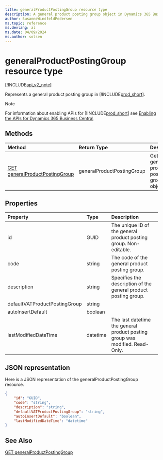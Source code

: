 ```yaml
---
title: generalProductPostingGroup resource type
description: A general product posting group object in Dynamics 365 Business Central.
author: SusanneWindfeldPedersen
ms.topic: reference
ms.devlang: al
ms.date: 04/09/2024
ms.author: solsen
---
```


# generalProductPostingGroup resource type

[!INCLUDE[api_v2_note](../../../includes/api_v2_note.md)]

<!-- START>DO_NOT_EDIT -->
<!-- IMPORTANT:Do not edit any of the content between here and the END>DO_NOT_EDIT. -->
Represents a general product posting group in [!INCLUDE[prod_short](../../../includes/prod_short.md)].

> [!NOTE]
> For information about enabling APIs for [!INCLUDE[prod_short](../../../includes/prod_short.md)] see [Enabling the APIs for Dynamics 365 Business Central](../enabling-apis-for-dynamics-nav.md).

## Methods

| Method | Return Type|Description |
|:--------------------|:-----------|:-------------------------|
|[GET generalProductPostingGroup](../api/dynamics_generalproductpostinggroup_get.md)|generalProductPostingGroup|Gets a general product posting group object.|



## Properties

| Property           | Type   |Description     |
|:-------------------|:-------|:---------------|
|id|GUID|The unique ID of the general product posting group. Non-editable.|
|code|string|The code of the general product posting group.|
|description|string|Specifies the description of the general product posting group.|
|defaultVATProductPostingGroup|string||
|autoInsertDefault|boolean||
|lastModifiedDateTime|datetime|The last datetime the general product posting group was modified. Read-Only.|

## JSON representation

Here is a JSON representation of the generalProductPostingGroup resource.


```json
{
    "id": "GUID",
    "code": "string",
    "description": "string",
    "defaultVATProductPostingGroup": "string",
    "autoInsertDefault": "boolean",
    "lastModifiedDateTime": "datetime"
}
```
<!-- IMPORTANT: END>DO_NOT_EDIT -->

## See Also
[GET generalProductPostingGroup](../api/dynamics_generalproductpostinggroup_get.md)
